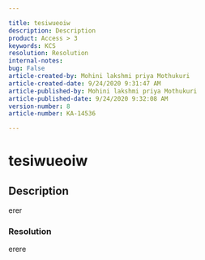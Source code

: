 ```yaml
---  

title: tesiwueoiw  
description: Description  
product: Access > 3  
keywords: KCS  
resolution: Resolution  
internal-notes:   
bug: False  
article-created-by: Mohini lakshmi priya Mothukuri  
article-created-date: 9/24/2020 9:31:47 AM  
article-published-by: Mohini lakshmi priya Mothukuri  
article-published-date: 9/24/2020 9:32:08 AM  
version-number: 8  
article-number: KA-14536

---  
```


# tesiwueoiw

## Description

erer

### Resolution

erere
